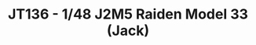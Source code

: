 ---
layout: product
title: "JT136 - 1/48 J2M5 Raiden Model 33 (Jack)"
price: "TBA" 
desc: "Maketa"
img_path: "/assets/img/HASE 19193.webp"
brand: "Hasegawa"
available: false
special_offer: false
new: false
soon: false
cat: "010000"
subcat: "015700"
subsubcat: "0N/A"
sifra: "HASE 19193"
popular: false
spec: false
---